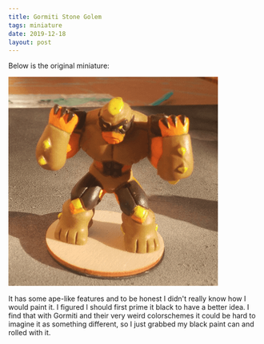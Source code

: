 ```yaml
---
title: Gormiti Stone Golem
tags: miniature
date: 2019-12-18
layout: post
---
```


Below is the original miniature:

![image-20200722115017937](image-20200722115017937.png)

It has some ape-like features and to be honest I didn't really know how I would paint it. I figured I should first prime it black to have a better idea. I find that with Gormiti and their very weird colorschemes it could be hard to imagine it as something different, so I just grabbed my black paint can and rolled with it.